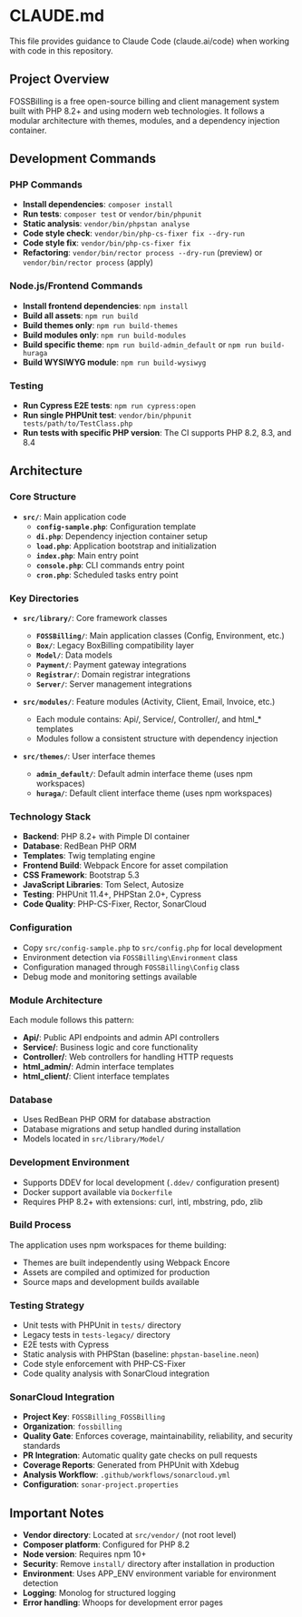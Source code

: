 # CLAUDE.md

This file provides guidance to Claude Code (claude.ai/code) when working with code in this repository.

## Project Overview

FOSSBilling is a free open-source billing and client management system built with PHP 8.2+ and using modern web technologies. It follows a modular architecture with themes, modules, and a dependency injection container.

## Development Commands

### PHP Commands
- **Install dependencies**: `composer install`
- **Run tests**: `composer test` or `vendor/bin/phpunit`
- **Static analysis**: `vendor/bin/phpstan analyse`
- **Code style check**: `vendor/bin/php-cs-fixer fix --dry-run`
- **Code style fix**: `vendor/bin/php-cs-fixer fix`
- **Refactoring**: `vendor/bin/rector process --dry-run` (preview) or `vendor/bin/rector process` (apply)

### Node.js/Frontend Commands
- **Install frontend dependencies**: `npm install`
- **Build all assets**: `npm run build`
- **Build themes only**: `npm run build-themes`
- **Build modules only**: `npm run build-modules`
- **Build specific theme**: `npm run build-admin_default` or `npm run build-huraga`
- **Build WYSIWYG module**: `npm run build-wysiwyg`

### Testing
- **Run Cypress E2E tests**: `npm run cypress:open`
- **Run single PHPUnit test**: `vendor/bin/phpunit tests/path/to/TestClass.php`
- **Run tests with specific PHP version**: The CI supports PHP 8.2, 8.3, and 8.4

## Architecture

### Core Structure
- **`src/`**: Main application code
  - **`config-sample.php`**: Configuration template
  - **`di.php`**: Dependency injection container setup
  - **`load.php`**: Application bootstrap and initialization
  - **`index.php`**: Main entry point
  - **`console.php`**: CLI commands entry point
  - **`cron.php`**: Scheduled tasks entry point

### Key Directories
- **`src/library/`**: Core framework classes
  - **`FOSSBilling/`**: Main application classes (Config, Environment, etc.)
  - **`Box/`**: Legacy BoxBilling compatibility layer
  - **`Model/`**: Data models
  - **`Payment/`**: Payment gateway integrations
  - **`Registrar/`**: Domain registrar integrations
  - **`Server/`**: Server management integrations

- **`src/modules/`**: Feature modules (Activity, Client, Email, Invoice, etc.)
  - Each module contains: Api/, Service/, Controller/, and html_* templates
  - Modules follow a consistent structure with dependency injection

- **`src/themes/`**: User interface themes
  - **`admin_default/`**: Default admin interface theme (uses npm workspaces)
  - **`huraga/`**: Default client interface theme (uses npm workspaces)

### Technology Stack
- **Backend**: PHP 8.2+ with Pimple DI container
- **Database**: RedBean PHP ORM
- **Templates**: Twig templating engine
- **Frontend Build**: Webpack Encore for asset compilation
- **CSS Framework**: Bootstrap 5.3
- **JavaScript Libraries**: Tom Select, Autosize
- **Testing**: PHPUnit 11.4+, PHPStan 2.0+, Cypress
- **Code Quality**: PHP-CS-Fixer, Rector, SonarCloud

### Configuration
- Copy `src/config-sample.php` to `src/config.php` for local development
- Environment detection via `FOSSBilling\Environment` class
- Configuration managed through `FOSSBilling\Config` class
- Debug mode and monitoring settings available

### Module Architecture
Each module follows this pattern:
- **Api/**: Public API endpoints and admin API controllers
- **Service/**: Business logic and core functionality
- **Controller/**: Web controllers for handling HTTP requests
- **html_admin/**: Admin interface templates
- **html_client/**: Client interface templates

### Database
- Uses RedBean PHP ORM for database abstraction
- Database migrations and setup handled during installation
- Models located in `src/library/Model/`

### Development Environment
- Supports DDEV for local development (`.ddev/` configuration present)
- Docker support available via `Dockerfile`
- Requires PHP 8.2+ with extensions: curl, intl, mbstring, pdo, zlib

### Build Process
The application uses npm workspaces for theme building:
- Themes are built independently using Webpack Encore
- Assets are compiled and optimized for production
- Source maps and development builds available

### Testing Strategy
- Unit tests with PHPUnit in `tests/` directory
- Legacy tests in `tests-legacy/` directory
- E2E tests with Cypress
- Static analysis with PHPStan (baseline: `phpstan-baseline.neon`)
- Code style enforcement with PHP-CS-Fixer
- Code quality analysis with SonarCloud integration

### SonarCloud Integration
- **Project Key**: `FOSSBilling_FOSSBilling`
- **Organization**: `fossbilling`
- **Quality Gate**: Enforces coverage, maintainability, reliability, and security standards
- **PR Integration**: Automatic quality gate checks on pull requests
- **Coverage Reports**: Generated from PHPUnit with Xdebug
- **Analysis Workflow**: `.github/workflows/sonarcloud.yml`
- **Configuration**: `sonar-project.properties`

## Important Notes

- **Vendor directory**: Located at `src/vendor/` (not root level)
- **Composer platform**: Configured for PHP 8.2
- **Node version**: Requires npm 10+
- **Security**: Remove `install/` directory after installation in production
- **Environment**: Uses APP_ENV environment variable for environment detection
- **Logging**: Monolog for structured logging
- **Error handling**: Whoops for development error pages